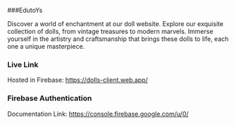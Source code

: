 ###EdutoYs

Discover a world of enchantment at our doll website. Explore our exquisite collection of dolls, from vintage treasures to modern marvels. Immerse yourself in the artistry and craftsmanship that brings these dolls to life, each one a unique masterpiece. 


### Live Link
Hosted in Firebase:  https://dolls-client.web.app/
 

### Firebase Authentication
Documentation Link: https://console.firebase.google.com/u/0/
